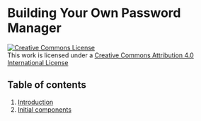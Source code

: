 Building Your Own Password Manager
==================================

[![Creative Commons License](https://i.creativecommons.org/l/by/4.0/88x31.png)](http://creativecommons.org/licenses/by/4.0/)  
This work is licensed under a [Creative Commons Attribution 4.0 International License](http://creativecommons.org/licenses/by/4.0/)

Table of contents
-----------------

1. [Introduction](./sections/Introduction.md)
2. [Initial components](./sections/InitialComponent.md)
